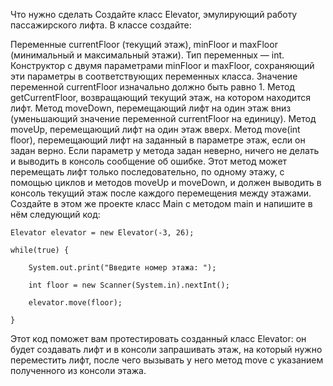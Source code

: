 Что нужно сделать
Создайте класс Elevator, эмулирующий работу пассажирского лифта. В классе создайте:

Переменные currentFloor (текущий этаж), minFloor и maxFloor (минимальный и максимальный этажи). Тип переменных — int.
Конструктор с двумя параметрами minFloor и maxFloor, сохраняющий эти параметры в соответствующих переменных класса.
Значение переменной currentFloor изначально должно быть равно 1. 
Метод getCurrentFloor, возвращающий текущий этаж, на котором находится лифт.
Метод moveDown, перемещающий лифт на один этаж вниз (уменьшающий значение переменной currentFloor на единицу).
Метод moveUp, перемещающий лифт на один этаж вверх.
Метод move(int floor), перемещающий лифт на заданный в параметре этаж, если он задан верно. Если параметр у метода задан неверно, ничего не делать и выводить в консоль сообщение об ошибке. Этот метод может перемещать лифт только последовательно, по одному этажу, с помощью циклов и методов moveUp и moveDown, и должен выводить в консоль текущий этаж после каждого перемещения между этажами.
Создайте в этом же проекте класс Main с методом main и напишите в нём следующий код:

    Elevator elevator = new Elevator(-3, 26);

    while(true) {

        System.out.print("Введите номер этажа: ");

        int floor = new Scanner(System.in).nextInt();

        elevator.move(floor);

    }


Этот код поможет вам протестировать созданный класс Elevator: он будет создавать лифт и в консоли запрашивать этаж, на который нужно переместить лифт, после чего вызывать у него метод move с указанием полученного из консоли этажа.

